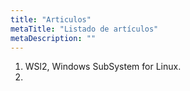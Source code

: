 ```yaml
---
title: "Articulos"
metaTitle: "Listado de artículos"
metaDescription: ""
---
```


1. WSl2, Windows SubSystem for Linux.
2. 